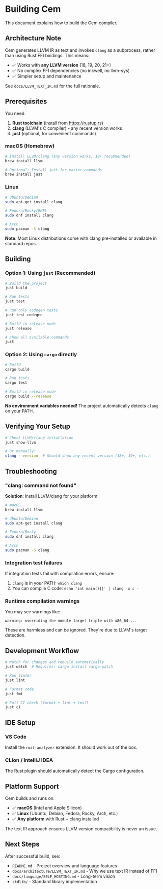 # Building Cem

This document explains how to build the Cem compiler.

## Architecture Note

Cem generates LLVM IR as text and invokes `clang` as a subprocess, rather than using Rust FFI bindings. This means:
- ✅ Works with **any LLVM version** (18, 19, 20, 21+)
- ✅ No complex FFI dependencies (no inkwell, no llvm-sys)
- ✅ Simpler setup and maintenance

See `docs/LLVM_TEXT_IR.md` for the full rationale.

## Prerequisites

You need:
1. **Rust toolchain** (install from https://rustup.rs)
2. **clang** (LLVM's C compiler) - any recent version works
3. **just** (optional, for convenient commands)

### macOS (Homebrew)

```bash
# Install LLVM/clang (any version works, 18+ recommended)
brew install llvm

# Optional: Install just for easier commands
brew install just
```

### Linux

```bash
# Ubuntu/Debian
sudo apt-get install clang

# Fedora/Rocky/RHEL
sudo dnf install clang

# Arch
sudo pacman -S clang
```

**Note**: Most Linux distributions come with clang pre-installed or available in standard repos.

## Building

### Option 1: Using `just` (Recommended)

```bash
# Build the project
just build

# Run tests
just test

# Run only codegen tests
just test-codegen

# Build in release mode
just release

# Show all available commands
just
```

### Option 2: Using `cargo` directly

```bash
# Build
cargo build

# Run tests
cargo test

# Build in release mode
cargo build --release
```

**No environment variables needed!** The project automatically detects `clang` on your PATH.

## Verifying Your Setup

```bash
# Check LLVM/clang installation
just show-llvm

# Or manually:
clang --version  # Should show any recent version (18+, 19+, etc.)
```

## Troubleshooting

### "clang: command not found"

**Solution**: Install LLVM/clang for your platform:

```bash
# macOS
brew install llvm

# Ubuntu/Debian
sudo apt-get install clang

# Fedora/Rocky
sudo dnf install clang

# Arch
sudo pacman -S clang
```

### Integration test failures

If integration tests fail with compilation errors, ensure:
1. `clang` is in your PATH: `which clang`
2. You can compile C code: `echo 'int main(){}' | clang -x c -`

### Runtime compilation warnings

You may see warnings like:
```
warning: overriding the module target triple with x86_64-...
```

These are harmless and can be ignored. They're due to LLVM's target detection.

## Development Workflow

```bash
# Watch for changes and rebuild automatically
just watch  # Requires: cargo install cargo-watch

# Run linter
just lint

# Format code
just fmt

# Full CI check (format + lint + test)
just ci
```

## IDE Setup

### VS Code

Install the `rust-analyzer` extension. It should work out of the box.

### CLion / IntelliJ IDEA

The Rust plugin should automatically detect the Cargo configuration.

## Platform Support

Cem builds and runs on:
- ✅ **macOS** (Intel and Apple Silicon)
- ✅ **Linux** (Ubuntu, Debian, Fedora, Rocky, Arch, etc.)
- ✅ **Any platform** with Rust + clang installed

The text IR approach ensures LLVM version compatibility is never an issue.

## Next Steps

After successful build, see:
- `README.md` - Project overview and language features
- `docs/architecture/LLVM_TEXT_IR.md` - Why we use text IR instead of FFI
- `docs/language/SELF_HOSTING.md` - Long-term vision
- `stdlib/` - Standard library implementation
